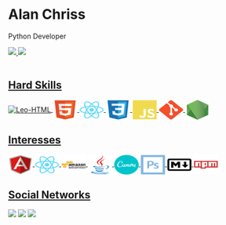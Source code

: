 <div>
  <h1>Alan Chriss</h1>
  <p> Python Developer</p>
</div>

<div>
  <a href="https://github.com/alanchriss112114">
  <img height="150em" src="https://github-readme-stats.vercel.app/api?username=alanchriss112114&show_icons=true&theme=dracula&include_all_commits=true&count_private=true"/>
  <img height="150em" src="https://github-readme-stats.vercel.app/api/top-langs/?username=alanchriss112114&layout=compact&langs_count=7&theme=dracula"/>
</div>
  
<Div style="display: inline_block"><br>
  <h2>Hard Skills</h2>
  <img align="center" alt="Leo-HTML" height="40" width="40" src="https://imgur.com/UCSmwlz.png">
    <img align="center" alt="Leo-HTML" height="40" width="50" src="https://raw.githubusercontent.com/devicons/devicon/master/icons/html5/html5-original.svg">
  <img align="center" alt="Leo-HTML" height="40" width="50" src="https://raw.githubusercontent.com/devicons/devicon/master/icons/react/react-original.svg">
      <img align="center" alt="Leo-CSS" height="40" width="50" src="https://raw.githubusercontent.com/devicons/devicon/master/icons/css3/css3-original.svg">
        <img align="center" alt="Leo-Js" height="40" width="50" src="https://raw.githubusercontent.com/devicons/devicon/master/icons/javascript/javascript-plain.svg">
  <img align="center" alt="Leo-AngularJS" height="40" width="50" src="https://raw.githubusercontent.com/devicons/devicon/master/icons/git/git-original.svg">
       <img align="center" alt="Leo-AngularJS" height="40" width="50" src="https://raw.githubusercontent.com/github/explore/80688e429a7d4ef2fca1e82350fe8e3517d3494d/topics/nodejs/nodejs.png">          <h2>Interesses</h2>
   <img align="center" alt="Leo-AngularJS" height="40" width="50" src="https://raw.githubusercontent.com/devicons/devicon/master/icons/angularjs/angularjs-original.svg">
  <img align="center" alt="Leo-React" height="40" width="50" src="https://raw.githubusercontent.com/devicons/devicon/master/icons/react/react-original.svg">
  <img align="center" alt="Leo-AWS" height="40" width="50" src="https://raw.githubusercontent.com/devicons/devicon/2ae2a900d2f041da66e950e4d48052658d850630/icons/amazonwebservices/amazonwebservices-original-wordmark.svg">
  <img align="center" alt="Leo-Java" height="40" width="50" src="https://raw.githubusercontent.com/devicons/devicon/master/icons/java/java-original.svg">
  <img align="center" alt="Leo-Canva" height="40" width="50" src="https://raw.githubusercontent.com/devicons/devicon/master/icons/canva/canva-original.svg">
 <img align="center" alt="Leo-Photoshop" height="40" width="50" src="https://raw.githubusercontent.com/devicons/devicon/2ae2a900d2f041da66e950e4d48052658d850630/icons/photoshop/photoshop-line.svg">
 <img align="center" alt="Leo-Markdown" height="40" width="50" src="https://raw.githubusercontent.com/devicons/devicon/2ae2a900d2f041da66e950e4d48052658d850630/icons/markdown/markdown-original.svg">
<img align="center" alt="Leo-NPM" height="40" width="50" src="https://raw.githubusercontent.com/devicons/devicon/2ae2a900d2f041da66e950e4d48052658d850630/icons/npm/npm-original-wordmark.svg">
</div>
  
 
  
 <h2>Social Networks </h2>

 
<div> 

  <a href="https://www.instagram.com/leandro_dias_carvalho" target="_blank"><img src="https://img.shields.io/badge/-Instagram-%23E4405F?style=for-the-badge&logo=instagram&logoColor=white" target="_blank"></a>
 <a href = "mailto:contatorleandrovinte100@gmail.com"><img src="https://img.shields.io/badge/-Gmail-%23333?style=for-the-badge&logo=gmail&logoColor=white" target="_blank"></a>
  <a href="https://www.linkedin.com/in/leandrodiascarvalho" target="_blank"><img src="https://img.shields.io/badge/-LinkedIn-%230077B5?style=for-the-badge&logo=linkedin&logoColor=white" target="_blank"></a> 
 
</div>
